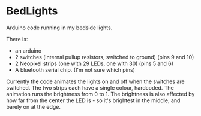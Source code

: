 BedLights
=========

Arduino code running in my bedside lights.

There is:

* an arduino
* 2 switches (internal pullup resistors, switched to ground) (pins 9 and 10)
* 2 Neopixel strips (one with 29 LEDs, one with 30) (pins 5 and 6)
* A bluetooth serial chip. (I'm not sure which pins)

Currently the code animates the lights on and off when the switches are switched. The two strips each have a single colour, hardcoded. The animation runs the brightness from 0 to 1. The brightness is also affected by how far from the center the LED is - so it's brightest in the middle, and barely on at the edge.

